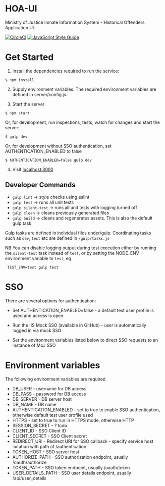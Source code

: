 # HOA-UI
Ministry of Justice Inmate Information System - Historical Offenders Application UI.

[![CircleCI](https://circleci.com/gh/noms-digital-studio/iis.svg?style=shield)](https://circleci.com/gh/noms-digital-studio/iis)
[![JavaScript Style Guide](https://img.shields.io/badge/code%20style-google-brightgreen.svg)](http://standardjs.com/)

# Get Started

1. Install the dependencies required to run the service:

  ```
  $ npm install
  ```  
2. Supply environment variables. The required environment variables are defined in server/config.js.


3. Start the server

  ```   
  $ npm start
  ```

   Or, for development, run inspections, tests, watch for changes and start the server:
   
  ```   
  $ gulp dev
  ```
  
  Or, for development without SSO authentication, set AUTHENTICATION_ENABLED to false
  ```
  $ AUTHENTICATION_ENABLED=false gulp dev
  ```
  
4. Visit [localhost:3000](http://localhost:3000/)

## Developer Commands

 - `gulp lint` -> style checks using eslint
 - `gulp test` -> runs all unit tests
 - `gulp silent-test` -> runs all unit tests with logging turned off
 - `gulp clean` -> cleans previously generated files
 - `gulp build` -> cleans and regenerates assets. This is also the default gulp task
 
 Gulp tasks are defined in individual files under/gulp.
 Coordinating tasks such as `dev`, `test` etc are defined in `/gulp/tasks.js`
 
 NB You can disable logging output during test execution either by running the `silent-test` task instead of `test`,
 or by setting the NODE_ENV environment variable to `test`, eg
 
 ` TEST_ENV=test gulp test`


# SSO

There are several options for authentication:

* Set AUTHENTICATION_ENABLED=false - a default test user profile is used and access is open

* Run the IIS Mock SSO (available in GitHub) - user is automatically logged in via mock SSO

* Set the environment variables listed below to direct SSO requests to an instance of MoJ SSO



# Environment variables

The following environment variables are required

* DB_USER - username for DB access
* DB_PASS - password for DB access
* DB_SERVER - DB server host
* DB_NAME - DB name
* AUTHENTICATION_ENABLED - set to true to enable SSO authentication, otherwise default test user profile used 
* HTTPS - set to true to run in HTTPS mode, otherwise HTTP
* SESSION_SECRET - ? todo
* CLIENT_ID - SSO Client ID
* CLIENT_SECRET - SSO Client secret
* REDIRECT_URI - Redirect URI for SSO callback - specify service host location with path of /authentication
* TOKEN_HOST - SSO server host
* AUTHORIZE_PATH - SSO authorization endpoint, usually /oauth/authorize
* TOKEN_PATH - SSO token endpoint, usually /oauth/token
* USER_DETAILS_PATH - SSO user details endpoint, usually /api/user_details


